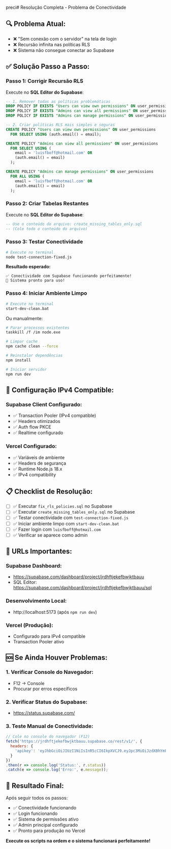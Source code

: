 preci# Resolução Completa - Problema de Conectividade

## 🔍 **Problema Atual:**
- ❌ "Sem conexão com o servidor" na tela de login
- ❌ Recursão infinita nas políticas RLS
- ❌ Sistema não consegue conectar ao Supabase

## ✅ **Solução Passo a Passo:**

### **Passo 1: Corrigir Recursão RLS**

Execute no **SQL Editor do Supabase**:

```sql
-- 1. Remover todas as políticas problemáticas
DROP POLICY IF EXISTS "Users can view own permissions" ON user_permissions;
DROP POLICY IF EXISTS "Admins can view all permissions" ON user_permissions;
DROP POLICY IF EXISTS "Admins can manage permissions" ON user_permissions;

-- 2. Criar políticas RLS mais simples e seguras
CREATE POLICY "Users can view own permissions" ON user_permissions
  FOR SELECT USING (auth.email() = email);

CREATE POLICY "Admins can view all permissions" ON user_permissions
  FOR SELECT USING (
    email = 'luisfboff@hotmail.com' OR
    (auth.email() = email)
  );

CREATE POLICY "Admins can manage permissions" ON user_permissions
  FOR ALL USING (
    email = 'luisfboff@hotmail.com' OR
    (auth.email() = email)
  );
```

### **Passo 2: Criar Tabelas Restantes**

Execute no **SQL Editor do Supabase**:

```sql
-- Use o conteúdo do arquivo: create_missing_tables_only.sql
-- (Cole todo o conteúdo do arquivo)
```

### **Passo 3: Testar Conectividade**

```bash
# Execute no terminal
node test-connection-fixed.js
```

**Resultado esperado:**
```
✅ Conectividade com Supabase funcionando perfeitamente!
🚀 Sistema pronto para uso!
```

### **Passo 4: Iniciar Ambiente Limpo**

```bash
# Execute no terminal
start-dev-clean.bat
```

Ou manualmente:
```bash
# Parar processos existentes
taskkill /f /im node.exe

# Limpar cache
npm cache clean --force

# Reinstalar dependências
npm install

# Iniciar servidor
npm run dev
```

## 🎯 **Configuração IPv4 Compatible:**

### **Supabase Client Configurado:**
- ✅ Transaction Pooler (IPv4 compatible)
- ✅ Headers otimizados
- ✅ Auth flow PKCE
- ✅ Realtime configurado

### **Vercel Configurado:**
- ✅ Variáveis de ambiente
- ✅ Headers de segurança
- ✅ Runtime Node.js 18.x
- ✅ IPv4 compatibility

## 📋 **Checklist de Resolução:**

- [ ] ✅ Executar `fix_rls_policies.sql` no Supabase
- [ ] ✅ Executar `create_missing_tables_only.sql` no Supabase
- [ ] ✅ Testar conectividade com `test-connection-fixed.js`
- [ ] ✅ Iniciar ambiente limpo com `start-dev-clean.bat`
- [ ] ✅ Fazer login com `luisfboff@hotmail.com`
- [ ] ✅ Verificar se aparece como admin

## 🚀 **URLs Importantes:**

### **Supabase Dashboard:**
- https://supabase.com/dashboard/project/jrdhftjekefbwjktbauu
- SQL Editor: https://supabase.com/dashboard/project/jrdhftjekefbwjktbauu/sql

### **Desenvolvimento Local:**
- http://localhost:5173 (após `npm run dev`)

### **Vercel (Produção):**
- Configurado para IPv4 compatible
- Transaction Pooler ativo

## 🆘 **Se Ainda Houver Problemas:**

### **1. Verificar Console do Navegador:**
- F12 → Console
- Procurar por erros específicos

### **2. Verificar Status do Supabase:**
- https://status.supabase.com/

### **3. Teste Manual de Conectividade:**
```javascript
// Cole no console do navegador (F12)
fetch('https://jrdhftjekefbwjktbauu.supabase.co/rest/v1/', {
  headers: {
    'apikey': 'eyJhbGciOiJIUzI1NiIsInR5cCI6IkpXVCJ9.eyJpc3MiOiJzdXBhYmFzZSIsInJlZiI6ImpyZGhmdGpla2VmYndqa3RiYXV1Iiwicm9sZSI6ImFub24iLCJpYXQiOjE3NTcxOTAxOTcsImV4cCI6MjA3Mjc2NjE5N30.WuxY3dwgMdizjlFmeUBNmdnQm0T48Ideo320FPTY9go'
  }
})
.then(r => console.log('Status:', r.status))
.catch(e => console.log('Erro:', e.message));
```

## 🎉 **Resultado Final:**

Após seguir todos os passos:
- ✅ Conectividade funcionando
- ✅ Login funcionando
- ✅ Sistema de permissões ativo
- ✅ Admin principal configurado
- ✅ Pronto para produção no Vercel

**Execute os scripts na ordem e o sistema funcionará perfeitamente!**
